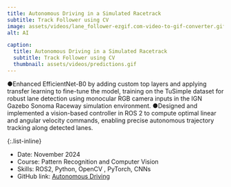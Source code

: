 ```yaml
---
title: Autonomous Driving in a Simulated Racetrack
subtitle: Track Follower using CV
image: assets/videos/lane_follower-ezgif.com-video-to-gif-converter.gif
alt: AI

caption:
  title: Autonomous Driving in a Simulated Racetrack
  subtitle: Track Follower using CV
  thumbnail: assets/videos/predictions.gif
---
```

●Enhanced EfficientNet-B0 by adding custom top layers and applying transfer learning to fine-tune the model, training on the TuSimple dataset for robust lane detection using monocular RGB camera inputs in the IGN Gazebo Sonoma Raceway simulation environment.
●Designed and implemented a vision-based controller in ROS 2 to compute optimal linear and angular velocity commands, enabling precise autonomous trajectory tracking along detected lanes.

{:.list-inline}
- Date: November 2024
- Course: Pattern Recognition and Computer Vision
- Skills: ROS2, Python, OpenCV , PyTorch, CNNs
- GitHub link: [Autonomous Driving](https://github.com/adityaaspat/Robotics/tree/main/Track%20Follower)
  
